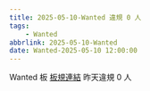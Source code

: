 ```yaml
---
title: 2025-05-10-Wanted 違規 0 人
tags:
    - Wanted
abbrlink: 2025-05-10-Wanted
date: Wanted-2025-05-10 12:00:00
---
```

Wanted 板 [板規連結](https://www.ptt.cc/bbs/Wanted/M.1608829773.A.D3B.html)
昨天違規 0 人

